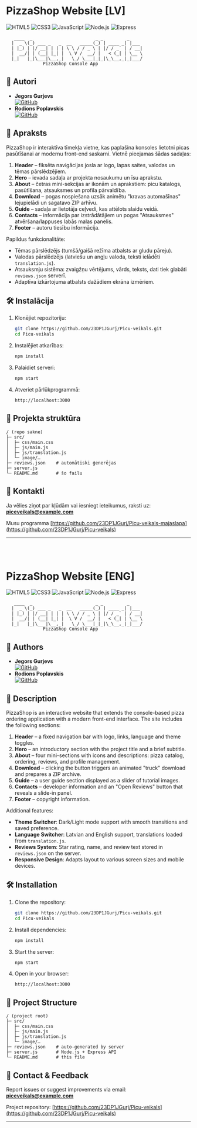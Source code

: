# PizzaShop Website [LV]

![HTML5](https://img.shields.io/badge/HTML5-E34F26?logo=html5\&logoColor=white)   ![CSS3](https://img.shields.io/badge/CSS3-1572B6?logo=css3\&logoColor=white)   ![JavaScript](https://img.shields.io/badge/JavaScript-F7DF1E?logo=javascript\&logoColor=black)   ![Node.js](https://img.shields.io/badge/Node.js-339933?logo=node.js\&logoColor=white)   ![Express](https://img.shields.io/badge/Express-000000?logo=express\&logoColor=white)

```
   ____  _                        _ _         _
  |  _ \(_) ___ _   _  __   _____(_) | ____ _| |___    
  | |_) | |/ __| | | | \ \ / / _ \ | |/ / _` | / __|  
  |  __/| | (__| |_| |  \ V /  __/ |   < (_| | \__ \   
  |_|   |_|\___|\__,_|   \_/ \___|_|_|\_\__,_|_|___/ 
              PizzaShop Console App
```

## 👥 Autori

- **Jegors Gurjevs** <br> [![GitHub](https://img.shields.io/badge/GitHub-%23121011.svg?logo=github&logoColor=white)](https://github.com/23DP1JGurj)
- **Rodions Poplavskis** <br> [![GitHub](https://img.shields.io/badge/GitHub-%23121011.svg?logo=github&logoColor=white)](https://github.com/23DP1RPopl)

## 📝 Apraksts

PizzaShop ir interaktīva tīmekļa vietne, kas paplašina konsoles lietotni picas pasūtīšanai ar modernu front-end saskarni. Vietnē pieejamas šādas sadaļas:

1. **Header** – fiksēta navigācijas josla ar logo, lapas saites, valodas un tēmas pārslēdzējiem.
2. **Hero** – ievada sadaļa ar projekta nosaukumu un īsu aprakstu.
3. **About** – četras mini-sekcijas ar ikonām un aprakstiem: picu katalogs, pasūtīšana, atsauksmes un profila pārvaldība.
4. **Download** – pogas nospiešana uzsāk animētu "kravas automašīnas" lejupielādi un sagatavo ZIP arhīvu.
5. **Guide** – sadaļa ar lietotāja ceļvedi, kas attēlots slaidu veidā.
6. **Contacts** – informācija par izstrādātājiem un pogas "Atsauksmes" atvēršana/lappuses labās malas panelis.
7. **Footer** – autoru tiesību informācija.

Papildus funkcionalitāte:

* Tēmas pārslēdzējs (tumšā/gaišā režīma atbalsts ar gludu pāreju).
* Valodas pārslēdzējs (latviešu un angļu valoda, teksti ielādēti `translation.js`).
* Atsauksmju sistēma: zvaigžņu vērtējums, vārds, teksts, dati tiek glabāti `reviews.json` serverī.
* Adaptīva izkārtojuma atbalsts dažādiem ekrāna izmēriem.

## 🛠 Instalācija

1. Klonējiet repozitoriju:

   ```bash
   git clone https://github.com/23DP1JGurj/Picu-veikals.git
   cd Picu-veikals
   ```
2. Instalējiet atkarības:

   ```bash
   npm install
   ```
3. Palaidiet serveri:

   ```bash
   npm start
   ```
4. Atveriet pārlūkprogrammā:

   ```
   http://localhost:3000
   ```

## 📁 Projekta struktūra

```
/ (repo sakne)
├─ src/
│  ├─ css/main.css
│  ├─ js/main.js
│  ├─ js/translation.js
│  └─ image/…
├─ reviews.json    # automātiski ģenerējas
├─ server.js
└─ README.md       # šo failu
```

## 📩 Kontakti

Ja vēlies ziņot par kļūdām vai iesniegt ieteikumus, raksti uz: **[piceveikals@example.com](mailto:piccaveikalsad@gmail.com)**

Musu programma [https://github.com/23DP1JGurj/Picu-veikals-majaslapa](https://github.com/23DP1JGurj/Picu-veikals)

---
<br><br>

# PizzaShop Website [ENG]

![HTML5](https://img.shields.io/badge/HTML5-E34F26?logo=html5\&logoColor=white)   ![CSS3](https://img.shields.io/badge/CSS3-1572B6?logo=css3\&logoColor=white)   ![JavaScript](https://img.shields.io/badge/JavaScript-F7DF1E?logo=javascript\&logoColor=black)   ![Node.js](https://img.shields.io/badge/Node.js-339933?logo=node.js\&logoColor=white)   ![Express](https://img.shields.io/badge/Express-000000?logo=express\&logoColor=white)

```
   ____  _                        _ _         _
  |  _ \(_) ___ _   _  __   _____(_) | ____ _| |___    
  | |_) | |/ __| | | | \ \ / / _ \ | |/ / _` | / __|  
  |  __/| | (__| |_| |  \ V /  __/ |   < (_| | \__ \   
  |_|   |_|\___|\__,_|   \_/ \___|_|_|\_\__,_|_|___/  
              PizzaShop Console App
```

## 👥 Authors

- **Jegors Gurjevs** <br> [![GitHub](https://img.shields.io/badge/GitHub-%23121011.svg?logo=github&logoColor=white)](https://github.com/23DP1JGurj)
- **Rodions Poplavskis** <br> [![GitHub](https://img.shields.io/badge/GitHub-%23121011.svg?logo=github&logoColor=white)](https://github.com/23DP1RPopl)

## 📝 Description

PizzaShop is an interactive website that extends the console-based pizza ordering application with a modern front-end interface. The site includes the following sections:

1. **Header** – a fixed navigation bar with logo, links, language and theme toggles.
2. **Hero** – an introductory section with the project title and a brief subtitle.
3. **About** – four mini-sections with icons and descriptions: pizza catalog, ordering, reviews, and profile management.
4. **Download** – clicking the button triggers an animated "truck" download and prepares a ZIP archive.
5. **Guide** – a user guide section displayed as a slider of tutorial images.
6. **Contacts** – developer information and an "Open Reviews" button that reveals a slide-in panel.
7. **Footer** – copyright information.

Additional features:

* **Theme Switcher**: Dark/Light mode support with smooth transitions and saved preference.
* **Language Switcher**: Latvian and English support, translations loaded from `translation.js`.
* **Reviews System**: Star rating, name, and review text stored in `reviews.json` on the server.
* **Responsive Design**: Adapts layout to various screen sizes and mobile devices.

## 🛠 Installation

1. Clone the repository:

   ```bash
   git clone https://github.com/23DP1JGurj/Picu-veikals.git
   cd Picu-veikals
   ```
2. Install dependencies:

   ```bash
   npm install
   ```
3. Start the server:

   ```bash
   npm start
   ```
4. Open in your browser:

   ```
   http://localhost:3000
   ```

## 📁 Project Structure

```
/ (project root)
├─ src/
│  ├─ css/main.css
│  ├─ js/main.js
│  ├─ js/translation.js
│  └─ image/…
├─ reviews.json    # auto-generated by server
├─ server.js       # Node.js + Express API
└─ README.md       # this file
```

## 📩 Contact & Feedback

Report issues or suggest improvements via email: **[piceveikals@example.com](mailto:piccaveikalsad@gmail.com)**

Project repository: [https://github.com/23DP1JGurj/Picu-veikals](https://github.com/23DP1JGurj/Picu-veikals)

---
